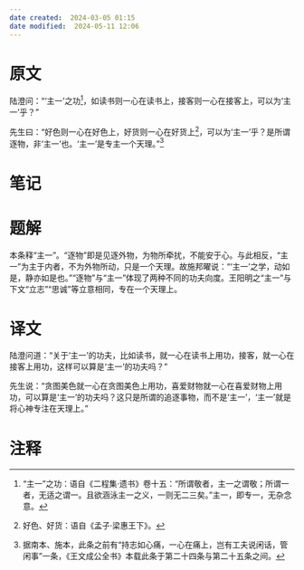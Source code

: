 ```yaml
---
date created:  2024-03-05 01:15
date modified:  2024-05-11 12:06
---
```

# 原文
陆澄问：“‘主一’之功[^1]，如读书则一心在读书上，接客则一心在接客上，可以为‘主一’乎？”

先生曰：“好色则一心在好色上，好货则一心在好货上[^2]，可以为‘主一’乎？是所谓逐物，非‘主一’也。‘主一’是专主一个天理。”[^3]
# 笔记

# 题解
本条释“主一”。“逐物”即是见逐外物，为物所牵扰，不能安于心。与此相反，“主一”为主于内者，不为外物所动，只是一个天理。故施邦曜说：“‘主一’之学，动如是，静亦如是也。”“逐物”与“主一”体现了两种不同的功夫向度。王阳明之“主一”与下文“立志”“思诚”等立意相同，专在一个天理上。
# 译文
陆澄问道：“关于‘主一’的功夫，比如读书，就一心在读书上用功，接客，就一心在接客上用功，这样可以算是‘主一’的功夫吗？”

先生说：“贪图美色就一心在贪图美色上用功，喜爱财物就一心在喜爱财物上用功，可以算是‘主一’的功夫吗？这只是所谓的追逐事物，而不是‘主一’，‘主一’就是将心神专注在天理上。”
# 注释

[^1]: “主一”之功：语自《二程集·遗书》卷十五：“所谓敬者，主一之谓敬；所谓一者，无适之谓一。且欲涵泳主一之义，一则无二三矣。”主一，即专一，无杂念意。
[^2]: 好色、好货：语自《孟子·梁惠王下》。
[^3]: 据南本、施本，此条之前有“持志如心痛，一心在痛上，岂有工夫说闲话，管闲事”一条，《王文成公全书》本载此条于第二十四条与第二十五条之间。